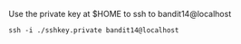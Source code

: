 Use the private key at $HOME to ssh to bandit14@localhost

```
ssh -i ./sshkey.private bandit14@localhost
```
